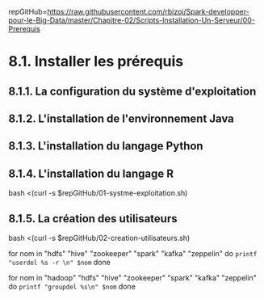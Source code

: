 repGitHub=https://raw.githubusercontent.com/rbizoi/Spark-developper-pour-le-Big-Data/master/Chapitre-02/Scripts-Installation-Un-Serveur/00-Prerequis

# 8.1.	Installer les prérequis
## 8.1.1.	La configuration du système d'exploitation
## 8.1.2.	L'installation de l'environnement Java
## 8.1.3.	L'installation du langage Python
## 8.1.4.	L'installation du langage R


bash <(curl -s $repGitHub/01-systme-exploitation.sh)

## 8.1.5.	La création des utilisateurs

bash <(curl -s $repGitHub/02-creation-utilisateurs.sh)



for nom in "hdfs" "hive" "zookeeper" "spark" "kafka" "zeppelin"
do
   `printf "userdel %s -r \n" $nom`
done


for nom in "hadoop" "hdfs" "hive" "zookeeper" "spark" "kafka" "zeppelin"
do
   `printf "groupdel %s\n" $nom`
done
